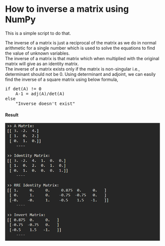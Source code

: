 # How to inverse a matrix using NumPy

This is a simple script to do that.<br />

The inverse of a matrix is just a reciprocal of the matrix as we do in normal arithmetic for a single number which is used to solve the equations to find the value of unknown variables. <br /> The inverse of a matrix is that matrix which when multiplied with the original matrix will give as an identity matrix. <br />The inverse of a matrix exists only if the matrix is non-singular i.e., determinant should not be 0. Using determinant and adjoint, we can easily find the inverse of a square matrix using below formula,
<pre>
if det(A) != 0
    A-1 = adj(A)/det(A)
else
    "Inverse doesn't exist"  
</pre>

#### Result
<img src="./result.png" width=700 />
